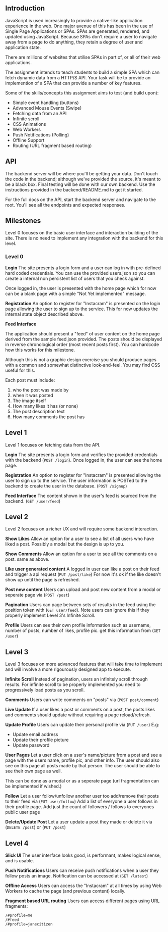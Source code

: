 ## Introduction

JavaScript is used increasingly to provide a native-like application experience in the web. One
major avenue of this has been in the use of Single Page Applications or SPAs. SPAs
are generated, rendered, and updated using JavaScript. Because SPAs don't require a user
to navigate away from a page to do anything, they retain a degree of user and application state.

There are millions of websites that utilise SPAs in part of, or all of their web applications.

The assignment intends to teach students to build a simple SPA which can fetch dynamic data from a HTTP/S API.
Your task will be to provide an implemention of a SPA that can provide a number of key features.

Some of the skills/concepts this assignment aims to test (and build upon):

* Simple event handling (buttons)
* Advanced Mouse Events (Swipe)
* Fetching data from an API
* Infinite scroll
* CSS Animations
* Web Workers
* Push Notifications (Polling)
* Offline Support
* Routing (URL fragment based routing)

## API
The backend server will be where you'll be getting your data. Don't touch the code in the backend; although we've provided the source, 
it's meant to be a black box. Final testing will be done with our own backend. Use the instructions provided in the backend/README.md
to get it started.

For the full docs on the API, start the backend server and navigate to the root. You'll see
all the endpoints and expected responses.

## Milestones
Level 0 focuses on the basic user interface and interaction building of the site.
There is no need to implement any integration with the backend for this level.

### Level 0

**Login**
The site presents a login form and a user can log in with pre-defined hard coded credentials.
You can use the provided users.json so you can create a internal non persistent list of users that you check against.

Once logged in, the user is presented with the home page which for now can be a blank page with a simple "Not Yet implemented" message.

**Registration**
An option to register for "Instacram" is presented on the login page allowing the user to sign up to the service.
This for now updates the internal state object described above.

**Feed Interface** 

The application should present a "feed" of user content on the home page derived from the sample feed.json provided.
The posts should be displayed in reverse chronological order (most recent posts first). You can hardcode how this works for
this milestone.

Although this is not a graphic design exercise you should produce pages with a common and somewhat distinctive look-and-feel. You may find CSS useful for this.

Each post must include:
1. who the post was made by
2. when it was posted
3. The image itself
4. How many likes it has (or none)
5. The post description text
6. How many comments the post has

## Level 1
Level 1 focuses on fetching data from the API.

**Login**
The site presents a login form and verifies the provided credentials with the backend (`POST /login`). Once logged in, the user can see the home page.

**Registration**
An option to register for "Instacram" is presented allowing the user to sign up to the service. The user information is POSTed to the backend to create the user in the database. (`POST /signup`)

**Feed Interface**
The content shown in the user's feed is sourced from the backend. (`GET /user/feed`)

## Level 2
Level 2 focuses on a richer UX and will require some backend interaction.

**Show Likes**
Allow an option for a user to see a list of all users who have liked a post.
Possibly a modal but the design is up to you.

**Show Comments**
Allow an option for a user to see all the comments on a post.
same as above.

**Like user generated content**
A logged in user can like a post on their feed and trigger a api request (`PUT /post/like`)
For now it's ok if the like doesn't show up until the page is refreshed.

**Post new content**
Users can upload and post new content from a modal or seperate page via (`POST /post`)

**Pagination**
Users can page between sets of results in the feed using the position token with (`GET user/feed`).
Note users can ignore this if they properly implement Level 3's Infinite Scroll.

**Profile**
Users can see their own profile information such as username, number of posts, number of likes, profile pic.
get this information from (`GET /user`)

## Level 3
Level 3 focuses on more advanced features that will take time to implement and will
involve a more rigourously designed app to execute.

**Infinite Scroll**
Instead of pagination, users an infinitely scroll through results. For infinite scroll to be
properly implemented you need to progressively load posts as you scroll. 

**Comments**
Users can write comments on "posts" via (`POST post/comment`)

**Live Update**
If a user likes a post or comments on a post, the posts likes and comments should
update without requiring a page reload/refresh.

**Update Profile**
Users can update their personal profile via (`PUT /user`) E.g:
* Update email address
* Update their profile picture
* Update password

**User Pages**
Let a user click on a user's name/picture from a post and see a page with the users name, profile pic, and other info.
The user should also see on this page all posts made by that person.
The user should be able to see their own page as well.

This can be done as a modal or as a seperate page (url fragmentation can be implemented if wished.)

**Follow**
Let a user follow/unfollow another user too add/remove their posts to their feed via (`PUT user/follow`)
Add a list of everyone a user follows in their profile page.
Add just the count of followers / follows to everyones public user page

**Delete/Update Post**
Let a user update a post they made or delete it via (`DELETE /post`) or (`PUT /post`)

## Level 4

**Slick UI**
The user interface looks good, is performant, makes logical sense, and is usable. 

**Push Notifications**
Users can receive push notifications when a user they follow posts an image. Notification can be accessed at (`GET /latest`)

**Offline Access**
Users can access the "Instacram" at all times by using Web Workers to cache the page (and previous content) locally.

**Fragment based URL routing**
Users can access different pages using URL fragments:

```
/#profile=me
/#feed
/#profile=janecitizen
```
